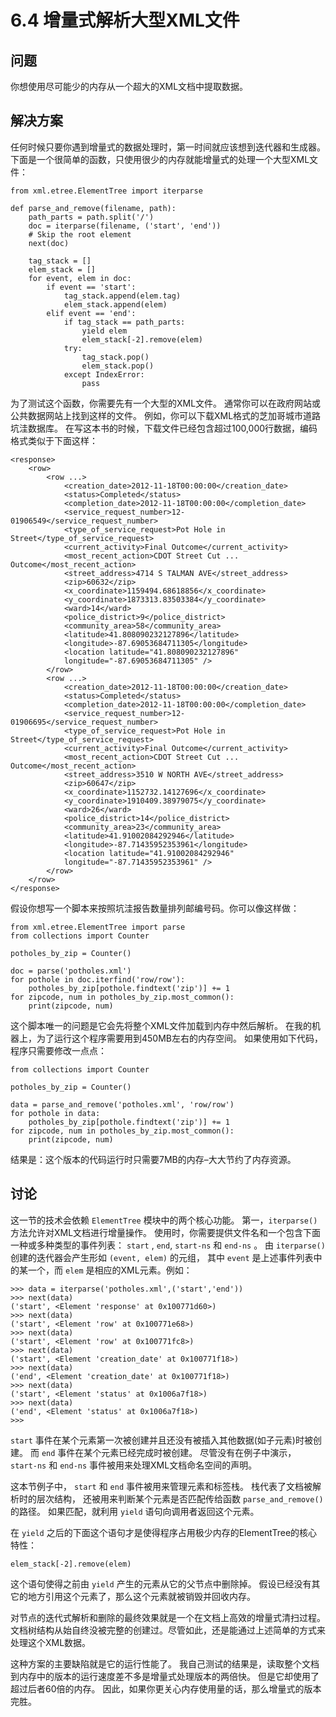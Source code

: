 

# 6.4 增量式解析大型XML文件

## 问题

你想使用尽可能少的内存从一个超大的XML文档中提取数据。

## 解决方案

任何时候只要你遇到增量式的数据处理时，第一时间就应该想到迭代器和生成器。 下面是一个很简单的函数，只使用很少的内存就能增量式的处理一个大型XML文件：

    
    
    from xml.etree.ElementTree import iterparse
    
    def parse_and_remove(filename, path):
        path_parts = path.split('/')
        doc = iterparse(filename, ('start', 'end'))
        # Skip the root element
        next(doc)
    
        tag_stack = []
        elem_stack = []
        for event, elem in doc:
            if event == 'start':
                tag_stack.append(elem.tag)
                elem_stack.append(elem)
            elif event == 'end':
                if tag_stack == path_parts:
                    yield elem
                    elem_stack[-2].remove(elem)
                try:
                    tag_stack.pop()
                    elem_stack.pop()
                except IndexError:
                    pass
    

为了测试这个函数，你需要先有一个大型的XML文件。 通常你可以在政府网站或公共数据网站上找到这样的文件。
例如，你可以下载XML格式的芝加哥城市道路坑洼数据库。 在写这本书的时候，下载文件已经包含超过100,000行数据，编码格式类似于下面这样：

    
    
    <response>
        <row>
            <row ...>
                <creation_date>2012-11-18T00:00:00</creation_date>
                <status>Completed</status>
                <completion_date>2012-11-18T00:00:00</completion_date>
                <service_request_number>12-01906549</service_request_number>
                <type_of_service_request>Pot Hole in Street</type_of_service_request>
                <current_activity>Final Outcome</current_activity>
                <most_recent_action>CDOT Street Cut ... Outcome</most_recent_action>
                <street_address>4714 S TALMAN AVE</street_address>
                <zip>60632</zip>
                <x_coordinate>1159494.68618856</x_coordinate>
                <y_coordinate>1873313.83503384</y_coordinate>
                <ward>14</ward>
                <police_district>9</police_district>
                <community_area>58</community_area>
                <latitude>41.808090232127896</latitude>
                <longitude>-87.69053684711305</longitude>
                <location latitude="41.808090232127896"
                longitude="-87.69053684711305" />
            </row>
            <row ...>
                <creation_date>2012-11-18T00:00:00</creation_date>
                <status>Completed</status>
                <completion_date>2012-11-18T00:00:00</completion_date>
                <service_request_number>12-01906695</service_request_number>
                <type_of_service_request>Pot Hole in Street</type_of_service_request>
                <current_activity>Final Outcome</current_activity>
                <most_recent_action>CDOT Street Cut ... Outcome</most_recent_action>
                <street_address>3510 W NORTH AVE</street_address>
                <zip>60647</zip>
                <x_coordinate>1152732.14127696</x_coordinate>
                <y_coordinate>1910409.38979075</y_coordinate>
                <ward>26</ward>
                <police_district>14</police_district>
                <community_area>23</community_area>
                <latitude>41.91002084292946</latitude>
                <longitude>-87.71435952353961</longitude>
                <location latitude="41.91002084292946"
                longitude="-87.71435952353961" />
            </row>
        </row>
    </response>
    

假设你想写一个脚本来按照坑洼报告数量排列邮编号码。你可以像这样做：

    
    
    from xml.etree.ElementTree import parse
    from collections import Counter
    
    potholes_by_zip = Counter()
    
    doc = parse('potholes.xml')
    for pothole in doc.iterfind('row/row'):
        potholes_by_zip[pothole.findtext('zip')] += 1
    for zipcode, num in potholes_by_zip.most_common():
        print(zipcode, num)
    

这个脚本唯一的问题是它会先将整个XML文件加载到内存中然后解析。 在我的机器上，为了运行这个程序需要用到450MB左右的内存空间。
如果使用如下代码，程序只需要修改一点点：

    
    
    from collections import Counter
    
    potholes_by_zip = Counter()
    
    data = parse_and_remove('potholes.xml', 'row/row')
    for pothole in data:
        potholes_by_zip[pothole.findtext('zip')] += 1
    for zipcode, num in potholes_by_zip.most_common():
        print(zipcode, num)
    

结果是：这个版本的代码运行时只需要7MB的内存–大大节约了内存资源。

## 讨论

这一节的技术会依赖 `ElementTree` 模块中的两个核心功能。 第一，`iterparse()` 方法允许对XML文档进行增量操作。
使用时，你需要提供文件名和一个包含下面一种或多种类型的事件列表： `start` , `end`, `start-ns` 和 `end-ns` 。 由
`iterparse()` 创建的迭代器会产生形如 `(event, elem)` 的元组， 其中 `event` 是上述事件列表中的某一个，而
`elem` 是相应的XML元素。例如：

    
    
    >>> data = iterparse('potholes.xml',('start','end'))
    >>> next(data)
    ('start', <Element 'response' at 0x100771d60>)
    >>> next(data)
    ('start', <Element 'row' at 0x100771e68>)
    >>> next(data)
    ('start', <Element 'row' at 0x100771fc8>)
    >>> next(data)
    ('start', <Element 'creation_date' at 0x100771f18>)
    >>> next(data)
    ('end', <Element 'creation_date' at 0x100771f18>)
    >>> next(data)
    ('start', <Element 'status' at 0x1006a7f18>)
    >>> next(data)
    ('end', <Element 'status' at 0x1006a7f18>)
    >>>
    

`start` 事件在某个元素第一次被创建并且还没有被插入其他数据(如子元素)时被创建。 而 `end` 事件在某个元素已经完成时被创建。
尽管没有在例子中演示， `start-ns` 和 `end-ns` 事件被用来处理XML文档命名空间的声明。

这本节例子中， `start` 和 `end` 事件被用来管理元素和标签栈。 栈代表了文档被解析时的层次结构， 还被用来判断某个元素是否匹配传给函数
`parse_and_remove()` 的路径。 如果匹配，就利用 `yield` 语句向调用者返回这个元素。

在 `yield` 之后的下面这个语句才是使得程序占用极少内存的ElementTree的核心特性：

    
    
    elem_stack[-2].remove(elem)
    

这个语句使得之前由 `yield` 产生的元素从它的父节点中删除掉。 假设已经没有其它的地方引用这个元素了，那么这个元素就被销毁并回收内存。

对节点的迭代式解析和删除的最终效果就是一个在文档上高效的增量式清扫过程。
文档树结构从始自终没被完整的创建过。尽管如此，还是能通过上述简单的方式来处理这个XML数据。

这种方案的主要缺陷就是它的运行性能了。 我自己测试的结果是，读取整个文档到内存中的版本的运行速度差不多是增量式处理版本的两倍快。
但是它却使用了超过后者60倍的内存。 因此，如果你更关心内存使用量的话，那么增量式的版本完胜。

